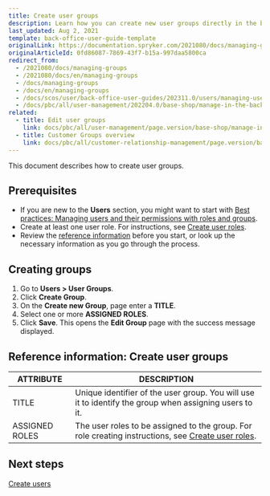 ```yaml
---
title: Create user groups
description: Learn how you can create new user groups directly in the back office of Spryker Cloud Commerce OS.
last_updated: Aug 2, 2021
template: back-office-user-guide-template
originalLink: https://documentation.spryker.com/2021080/docs/managing-groups
originalArticleId: 0fd86087-7869-43f7-b15a-997daa5800ca
redirect_from:
  - /2021080/docs/managing-groups
  - /2021080/docs/en/managing-groups
  - /docs/managing-groups
  - /docs/en/managing-groups
  - /docs/scos/user/back-office-user-guides/202311.0/users/managing-user-groups/creating-user-groups.html
  - /docs/pbc/all/user-management/202204.0/base-shop/manage-in-the-back-office/manage-user-groups/create-user-groups.html
related:
  - title: Edit user groups
    link: docs/pbc/all/user-management/page.version/base-shop/manage-in-the-back-office/manage-user-groups/edit-user-groups.html
  - title: Customer Groups overview
    link: docs/pbc/all/customer-relationship-management/page.version/base-shop/customer-account-management-feature-overview/customer-groups-overview.html
---
```


This document describes how to create user groups.

## Prerequisites

- If you are new to the **Users** section, you might want to start with [Best practices: Managing users and their permissions with roles and groups](/docs/pbc/all/user-management/latest/base-shop/manage-in-the-back-office/best-practices-manage-users-and-their-permissions-with-roles-and-groups.html).
- Create at least one user role. For instructions, see [Create user roles](/docs/pbc/all/user-management/latest/base-shop/manage-in-the-back-office/manage-user-groups/create-user-groups.html).
- Review the [reference information](#reference-information-create-user-groups) before you start, or look up the necessary information as you go through the process.

## Creating groups

1. Go to **Users&nbsp;<span aria-label="and then">></span> User Groups**.
2. Click **Create Group**.
3. On the **Create new Group**, page enter a **TITLE**.
4. Select one or more **ASSIGNED ROLES**.
5. Click **Save**.
    This opens the **Edit Group** page with the success message displayed.


## Reference information: Create user groups

| ATTRIBUTE | DESCRIPTION |
| --- | --- |
| TITLE | Unique identifier of the user group. You will use it to identify the group when assigning  users to it. |
| ASSIGNED ROLES | The user roles to be assigned to the group. For role creating instructions, see [Create user roles](/docs/pbc/all/user-management/latest/base-shop/manage-in-the-back-office/manage-user-groups/create-user-groups.html). |

## Next steps

[Create users](/docs/pbc/all/user-management/latest/base-shop/manage-in-the-back-office/manage-users/create-users.html)
